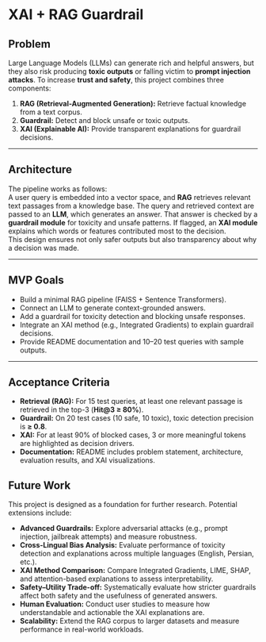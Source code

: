# XAI + RAG Guardrail

## Problem
Large Language Models (LLMs) can generate rich and helpful answers, but they also risk producing **toxic outputs** or falling victim to **prompt injection attacks**. To increase **trust and safety**, this project combines three components:
1. **RAG (Retrieval-Augmented Generation):** Retrieve factual knowledge from a text corpus.  
2. **Guardrail:** Detect and block unsafe or toxic outputs.  
3. **XAI (Explainable AI):** Provide transparent explanations for guardrail decisions.  

---

## Architecture
The pipeline works as follows:  
A user query is embedded into a vector space, and **RAG** retrieves relevant text passages from a knowledge base. The query and retrieved context are passed to an **LLM**, which generates an answer. That answer is checked by a **guardrail module** for toxicity and unsafe patterns. If flagged, an **XAI module** explains which words or features contributed most to the decision.  
This design ensures not only safer outputs but also transparency about why a decision was made.  

---

## MVP Goals
- Build a minimal RAG pipeline (FAISS + Sentence Transformers).  
- Connect an LLM to generate context-grounded answers.  
- Add a guardrail for toxicity detection and blocking unsafe responses.  
- Integrate an XAI method (e.g., Integrated Gradients) to explain guardrail decisions.  
- Provide README documentation and 10–20 test queries with sample outputs.  

---

## Acceptance Criteria
- **Retrieval (RAG):** For 15 test queries, at least one relevant passage is retrieved in the top-3 (**Hit@3 ≥ 80%**).  
- **Guardrail:** On 20 test cases (10 safe, 10 toxic), toxic detection precision is **≥ 0.8**.  
- **XAI:** For at least 90% of blocked cases, 3 or more meaningful tokens are highlighted as decision drivers.  
- **Documentation:** README includes problem statement, architecture, evaluation results, and XAI visualizations.

## Future Work
This project is designed as a foundation for further research. Potential extensions include:  

- **Advanced Guardrails:** Explore adversarial attacks (e.g., prompt injection, jailbreak attempts) and measure robustness.  
- **Cross-Lingual Bias Analysis:** Evaluate performance of toxicity detection and explanations across multiple languages (English, Persian, etc.).  
- **XAI Method Comparison:** Compare Integrated Gradients, LIME, SHAP, and attention-based explanations to assess interpretability.  
- **Safety–Utility Trade-off:** Systematically evaluate how stricter guardrails affect both safety and the usefulness of generated answers.  
- **Human Evaluation:** Conduct user studies to measure how understandable and actionable the XAI explanations are.  
- **Scalability:** Extend the RAG corpus to larger datasets and measure performance in real-world workloads.  


